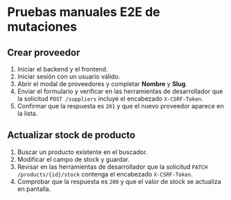 # Pruebas manuales E2E de mutaciones

## Crear proveedor
1. Iniciar el backend y el frontend.
2. Iniciar sesión con un usuario válido.
3. Abrir el modal de proveedores y completar **Nombre** y **Slug**.
4. Enviar el formulario y verificar en las herramientas de desarrollador que la solicitud `POST /suppliers` incluye el encabezado `X-CSRF-Token`.
5. Confirmar que la respuesta es `201` y que el nuevo proveedor aparece en la lista.

## Actualizar stock de producto
1. Buscar un producto existente en el buscador.
2. Modificar el campo de stock y guardar.
3. Revisar en las herramientas de desarrollador que la solicitud `PATCH /products/{id}/stock` contenga el encabezado `X-CSRF-Token`.
4. Comprobar que la respuesta es `200` y que el valor de stock se actualiza en pantalla.
